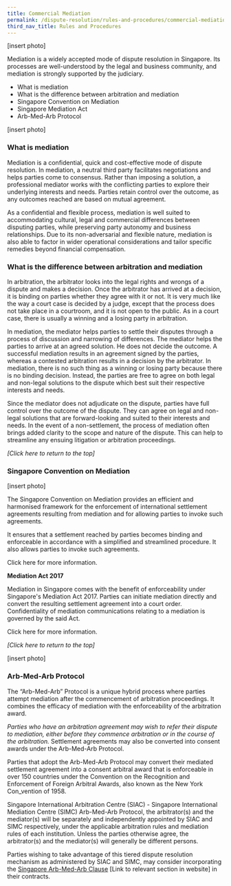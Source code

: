 ```yaml
---
title: Commercial Mediation
permalink: /dispute-resolution/rules-and-procedures/commercial-mediation/
third_nav_title: Rules and Procedures
---
```

[insert photo]

Mediation is a widely accepted mode of dispute resolution in Singapore. Its processes are well-understood by the legal and business community, and mediation is strongly supported by the judiciary.

- What is mediation
- What is the difference between arbitration and mediation
- Singapore Convention on Mediation
- Singapore Mediation Act
- Arb-Med-Arb Protocol

[insert photo]

### What is mediation

Mediation is a confidential, quick and cost-effective mode of dispute resolution. In mediation, a neutral third party facilitates negotiations and helps parties come to consensus. Rather than imposing a solution, a professional mediator works with the conflicting parties to explore their underlying interests and needs. Parties retain control over the outcome, as any outcomes reached are based on mutual agreement.

As a confidential and flexible process, mediation is well suited to accommodating cultural, legal and commercial differences between disputing parties, while preserving party autonomy and business relationships. Due to its non-adversarial and flexible nature, mediation is also able to factor in wider operational considerations and tailor specific remedies beyond financial compensation.

### What is the difference between arbitration and mediation

In arbitration, the arbitrator looks into the legal rights and wrongs of a dispute and makes a decision. Once the arbitrator has arrived at a decision, it is binding on parties whether they agree with it or not. It is very much like the way a court case is decided by a judge, except that the process does not take place in a courtroom, and it is not open to the public. As in a court case, there is usually a winning and a losing party in arbitration.

In mediation, the mediator helps parties to settle their disputes through a process of discussion and narrowing of differences. The mediator helps the parties to arrive at an agreed solution. He does not decide the outcome. A successful mediation results in an agreement signed by the parties, whereas a contested arbitration results in a decision by the arbitrator. In mediation, there is no such thing as a winning or losing party because there is no binding decision. Instead, the parties are free to agree on both legal and non-legal solutions to the dispute which best suit their respective interests and needs.

Since the mediator does not adjudicate on the dispute, parties have full control over the outcome of the dispute. They can agree on legal and non-legal solutions that are forward-looking and suited to their interests and needs. In the event of a non-settlement, the process of mediation often brings added clarity to the scope and nature of the dispute. This can help to streamline any ensuing litigation or arbitration proceedings.

_[Click here to return to the top]_

### Singapore Convention on Mediation

[insert photo]

The Singapore Convention on Mediation provides an efficient and harmonised framework for the enforcement of international settlement agreements resulting from mediation and for allowing parties to invoke such agreements.

It ensures that a settlement reached by parties becomes binding and enforceable in accordance with a simplified and streamlined procedure. It also allows parties to invoke such agreements.

Click here for more information.

**Mediation Act 2017**

Mediation in Singapore comes with the benefit of enforceability under Singapore's Mediation Act 2017. Parties can initiate mediation directly and convert the resulting settlement agreement into a court order. Confidentiality of mediation communications relating to a mediation is governed by the said Act.

Click here for more information.

_[Click here to return to the top]_

[insert photo]

### Arb-Med-Arb Protocol

The “Arb-Med-Arb” Protocol is a unique hybrid process where parties attempt mediation after the commencement of arbitration proceedings. It combines the efficacy of mediation with the enforceability of the arbitration award.

_Parties who have an arbitration agreement may wish to refer their dispute to mediation, either before they commence arbitration or in the course of the arbitration._ Settlement agreements may also be converted into consent awards under the Arb-Med-Arb Protocol.

Parties that adopt the Arb-Med-Arb Protocol may convert their mediated settlement agreement into a consent arbitral award that is enforceable in over 150 countries under the Convention on the Recognition and Enforcement of Foreign Arbitral Awards, also known as the New York Con_vention of 1958.

Singapore International Arbitration Centre (SIAC) - Singapore International Mediation Centre (SIMC) Arb-Med-Arb Protocol, the arbitrator(s) and the mediator(s) will be separately and independently appointed by SIAC and SIMC respectively, under the applicable arbitration rules and mediation rules of each institution. Unless the parties otherwise agree, the arbitrator(s) and the mediator(s) will generally be different persons.

Parties wishing to take advantage of this tiered dispute resolution mechanism as administered by SIAC and SIMC, may consider incorporating the [Singapore Arb-Med-Arb Clause](https://siac.org.sg/model-clauses/the-singapore-arb-med-arb-clause) [Link to relevant section in website] in their contracts.
